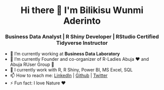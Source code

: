 <h1 align="center"> Hi there 👋 I'm Bilikisu Wunmi Aderinto</h1>
<h3 align="center"> Business Data Analyst | R Shiny Developer | RStudio Certified Tidyverse Instructor </h3>

- :office: I’m currently working at <b> Business Data Laboratory </b>
- 🌱 I’m currently Founder and co-organizer of R-Ladies Abuja ♥ and Abuja RUser Group 🚀
- :briefcase: I currently work with R, R Shiny, Power BI, MS Excel, SQL
- 📫 How to reach me: <a href="https://www.linkedin.com/in/bilikisuaderinto/">LinkedIn</a> | <a href="https://github.com/BAderinto">Github</a> | <a href="https://twitter.com/qbwoa">Twitter</a>
- ⚡ Fun fact: I love Nature ♥ 
